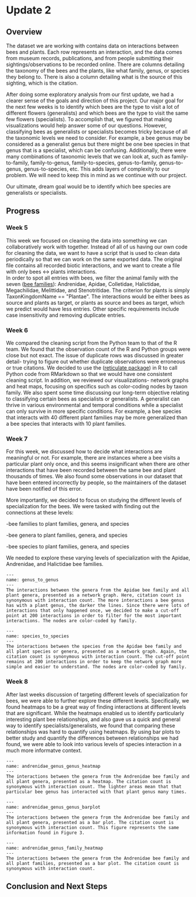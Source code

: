 # Update 2

## Overview
The dataset we are working with contains data on interactions between bees and plants. Each row represents an interaction, and the data comes from museum records, publications, and from people submitting their sightings/observations to be recorded online. There are columns detailing the taxonomy of the bees and the plants, like what family, genus, or species they belong to. There is also a column detailing what is the source of this sighting, which is the citation. 

After doing some exploratory analysis from our first update, we had a clearer sense of the goals and direction of this project. Our major goal for the next few weeks is to identify which bees are the type to visit a lot of different flowers (generalists) and which bees are the type to visit the same few flowers (specialists). To accomplish that, we figured that making visualizations would help answer some of our questions. However, classifying bees as generalists or specialists becomes tricky because of all the taxonomic levels we need to consider. For example, a bee genus may be considered as a generalist genus but there might be one bee species in that genus that is a specialist, which can be confusing. Additionally, there were many combinations of taxonomic levels that we can look at, such as family-to-family, family-to-genus, family-to-species, genus-to-family, genus-to-genus, genus-to-species, etc. This adds layers of complexity to our problem. We will need to keep this in mind as we continue with our project. 

Our ultimate, dream goal would be to identify which bee species are generalists or specialists.

## Progress
### Week 5
This week we focused on cleaning the data into something we can collaboratively work with together. Instead of all of us having our own code for cleaning the data, we want to have a script that is used to clean data periodically so that we can work on the same exported data. The original file contains all recorded biotic interactions, and we want to create a file with only bees <-> plants interactions. \
In order to spot all entries with bees, we filter the animal family with the seven ([bee families](https://www.beelab.umn.edu/bees/bee-diversity)): Andrenidae, Apidae, Colletidae, Halictidae, Megachilidae, Melittidae, and Stenotritidae. The criterion for plants is simply TaxonKingdomName == "Plantae". The interactions would be either bees as source and plants as target, or plants as source and bees as target, which we predict would have less entries. Other specific requirements include case insensitivity and removing duplicate entries.

### Week 6
We compared the cleaning script from the Python team to that of the R team. We found that the observation count of the R and Python groups were close but not exact. The issue of duplicate rows was discussed in greater detail- trying to figure out whether duplicate observations were erroneous or true citations. We decided to use the ([reticulate package](https://cran.r-project.org/web/packages/reticulate/index.html)) in R to call Python code from RMarkdown so that we would have one consistent cleaning script.
In addition, we reviewed our visualizations- network graphs and heat maps, focusing on specifics such as color-coding nodes by taxon family. We also spent some time discussing our long-term objective relating to classifying certain bees as specialists or generalists. A generalist can thrive in various environmental and temporal conditions while a specialist can only survive in more specific conditions. For example, a bee species that interacts with 40 different plant families may be more generalized than a bee species that interacts with 10 plant families. 

### Week 7
For this week, we discussed how to decide what interactions are meaningful or not. For example, there are instances where a bee visits a particular plant only once, and this seems insignificant when there are other interactions that have been recorded between the same bee and plant thousands of times. We also found some observations in our dataset that have been entered incorrectly by people, so the maintainers of the dataset have been notified of this error. 

More importantly, we decided to focus on studying the different levels of specialization for the bees. We were tasked with finding out the connections at these levels:

-bee families to plant families, genera, and species

-bee genera to plant families, genera, and species

-bee species to plant families, genera, and species

We needed to explore these varying levels of specialization with the Apidae, Andrenidae, and Halictidae bee families.

```{figure} genus_to_genus.png
---
name: genus_to_genus
---
The interactions between the genera from the Apidae bee family and all plant genera, presented as a network graph. Here, citation count is synonymous with interaction count. The more interactions a bee genus has with a plant genus, the darker the lines. Since there were lots of interactions that only happened once, we decided to make a cut-off point at 200 interactions in order to filter for the most important interactions. The nodes are color-coded by family.
```

```{figure} species_to_species.png
---
name: species_to_species
---
The interactions between the species from the Apidae bee family and all plant species or genera, presented as a network graph. Again, the citation count is synonymous with interaction count. The cut-off point remains at 200 interactions in order to keep the network graph more simple and easier to understand. The nodes are color-coded by family.
```

### Week 8

 After last weeks discussion of targeting different levels of specialization for bees, we were able to further explore these different levels. Specifically, we found heatmaps to be a great way of finding interactions at different levels that are significant. While the heatmaps enabled us to identify particularly interesting plant bee relationships, and also gave us a quick and general way to identify specialists/generalists, we found that comparing these relationships was hard to quantify using heatmaps. By using bar plots to better study and quantify the differences between relationships we had found, we were able to look into various levels of species interaction in a much more informatve context.
 
 ```{figure} Screen Shot 2021-02-24 at 3.56.36 PM.png
---
name: andrenidae_genus_genus_heatmap
---
The interactions between the genera from the Andrenidae bee family and all plant genera, presented as a heatmap. The citation count is synonymous with interaction count. The lighter areas mean that that particular bee genus has interacted with that plant genus many times. 
```

 ```{figure} Screen Shot 2021-02-24 at 3.56.47 PM.png
---
name: andrenidae_genus_genus_barplot
---
The interactions between the genera from the Andrenidae bee family and all plant genera, presented as a bar plot. The citation count is synonymous with interaction count. This figure represents the same information found in Figure 3. 
```


 ```{figure} Screen Shot 2021-02-24 at 3.56.55 PM.png
---
name: andrenidae_genus_family_heatmap
---
The interactions between the genera from the Andrenidae bee family and all plant families, presented as a bar plot. The citation count is synonymous with interaction count.
```

## Conclusion and Next Steps
